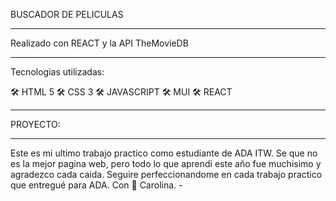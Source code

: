 BUSCADOR DE PELICULAS 
____________________________________________________________________

Realizado con REACT y la API TheMovieDB
____________________________________________________________________

Tecnologias utilizadas: 

🛠 HTML 5
🛠 CSS 3
🛠 JAVASCRIPT
🛠 MUI
🛠 REACT 
____________________________________________________________________

PROYECTO: 
____________________________________________________________________

Este es mi ultimo trabajo practico como estudiante de ADA ITW. 
Se que no es la mejor pagina web, pero todo lo que aprendi este año
fue muchisimo y agradezco cada caida. Seguire perfeccionandome en cada
trabajo practico que entregué para ADA.
Con 🤍 Carolina. -
